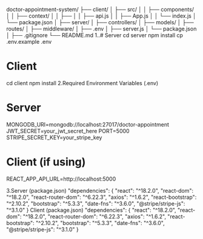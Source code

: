doctor-appointment-system/
├── client/
│ ├── src/
│ │ ├── components/
│ │ ├── context/
│ │ ├── 
│ │ ├── api.js
│ │ ├── App.js
│ │ └── index.js
│ └── package.json
│
├── server/
│ ├── controllers/
│ ├── models/
│ ├── routes/
│ ├── middleware/
│ ├── .env
│ ├── server.js
│ └── package.json
│
├── .gitignore
└── README.md
1..# Server
  cd server
  npm install
  cp .env.example .env
# Client
  cd client
  npm install
2.Required Environment Variables (.env)
  # Server
MONGODB_URI=mongodb://localhost:27017/doctor-appointment
JWT_SECRET=your_jwt_secret_here
PORT=5000
STRIPE_SECRET_KEY=your_stripe_key

# Client (if using)
REACT_APP_API_URL=http://localhost:5000

3.Server (package.json) "dependencies": {
  "react": "^18.2.0",
  "react-dom": "^18.2.0",
  "react-router-dom": "^6.22.3",
  "axios": "^1.6.2",
  "react-bootstrap": "^2.10.2",
  "bootstrap": "^5.3.3",
  "date-fns": "^3.6.0",
  "@stripe/stripe-js": "^3.1.0"
}
Client (package.json)
"dependencies": {
  "react": "^18.2.0",
  "react-dom": "^18.2.0",
  "react-router-dom": "^6.22.3",
  "axios": "^1.6.2",
  "react-bootstrap": "^2.10.2",
  "bootstrap": "^5.3.3",
  "date-fns": "^3.6.0",
  "@stripe/stripe-js": "^3.1.0"
}


